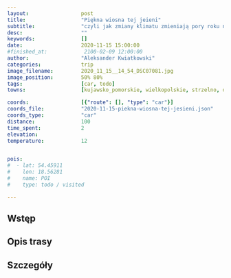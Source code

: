 ```yaml
---
layout:                 post
title:                  "Piękna wiosna tej jeieni"
subtitle:               "czyli jak zmiany klimatu zmieniają pory roku na przykładzie okolic Powidza"
desc:                   ""
keywords:               []
date:                   2020-11-15 15:00:00
#finished_at:            2100-02-09 12:00:00
author:                 "Aleksander Kwiatkowski"
categories:             trip
image_filename:         2020_11_15__14_54_DSC07081.jpg
image_position:         50% 80%
tags:                   [car, todo]
towns:                  [kujawsko_pomorskie, wielkopolskie, strzelno, orchowo, powidz, witkowo, niechanowo, gniezno, lubowo]

coords:                 [{"route": [], "type": "car"}]
coords_file:            "2020-11-15-piekna-wiosna-tej-jesieni.json"
coords_type:            "car"
distance:               100
time_spent:             2
elevation:              
temperature:            12


pois:
#  - lat: 54.45911
#    lon: 18.56281
#    name: POI
#    type: todo / visited

---
```



## Wstęp

## Opis trasy

## Szczegóły
